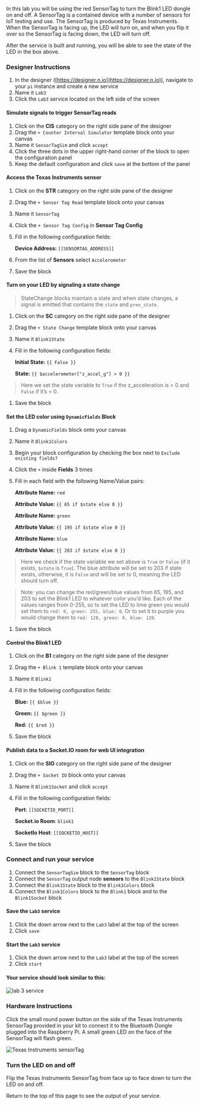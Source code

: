 In this lab you will be using the red SensorTag to turn the Blink1 LED dongle on and off. A SensorTag is a contained device with a number of sensors for IoT testing and use. The SensorTag is produced by Texas Instruments. When the SensorTag is facing up, the LED will turn on, and when you flip it over so the SensorTag is facing down, the LED will turn off.

After the service is built and running, you will be able to see the state of the LED in the box above.

### Designer Instructions
1. In the designer ([https://designer.n.io](https://designer.n.io)), navigate to your `pi` instance and create a new service
1. Name it `Lab3`
1. Click the `Lab3` service located on the left side of the screen

#### Simulate signals to trigger SensorTag reads
1. Click on the **CIS** category on the right side pane of the designer
2. Drag the `+ Counter Interval Simulator` template block onto your canvas
2. Name it `SensorTagSim` and click `accept`
2. Click the three dots in the upper right-hand corner of the block to open the configuration panel
2. Keep the default configuration and click `save` at the bottom of the panel

#### Access the Texas Instruments sensor
1. Click on the **STR** category on the right side pane of the designer
2. Drag the `+ Sensor Tag Read` template block onto your canvas
2. Name it `SensorTag`
2. Click the `+ Sensor Tag Config` in **Sensor Tag Config**
2. Fill in the following configuration fields:

    **Device Address:** `[[SENSORTAG_ADDRESS]]`

2. From the list of **Sensors** select `Accelerometer`
2. Save the block

#### Turn on your LED by signaling a state change
>StateChange blocks maintain a state and when state changes, a signal is emitted that contains the `state` and `prev_state`.

1. Click on the **SC** category on the right side pane of the designer
2. Drag the `+ State Change` template block onto your canvas
2. Name it `Blink1State`
2. Fill in the following configuration fields:

    **Initial State:** `{{ False }}`

    **State:** `{{ $accelerometer["z_accel_g"] > 0 }}`
  >Here we set the state variable to `True` if the z_acceleration is > 0 and `False` if it’s < 0.

1. Save the block

#### Set the LED color using `DynamicFields` Block
1. Drag a `DynamicFields` block onto your canvas
1. Name it `Blink1Colors`
1. Begin your block configuration by checking the box next to `Exclude existing fields?`
1. Click the `+` inside **Fields** 3 times
1. Fill in each field with the following Name/Value pairs:

    **Attribute Name:** `red`

    **Attribute Value:** `{{ 65 if $state else 0 }}`

    **Attribute Name:** `green`

    **Attribute Value:** `{{ 195 if $state else 0 }}`

    **Attribute Name:** `blue`

    **Attribute Value:** `{{ 203 if $state else 0 }}`

  >Here we check if the state variable we set above is `True` or `False` (if it exists, `$state` is `True`). The blue attribute will be set to 203 if state exists, otherwise, it is `False` and will be set to 0, meaning the LED should turn off.

  >Note: you can change the red/green/blue values from 65, 195, and 203 to set the Blink1 LED to whatever color you’d like. Each of the values ranges from 0-255, so to set the LED to lime green you would set them to `red: 0, green: 255, blue: 0`. Or to set it to purple you would change them to `red: 128, green: 0, blue: 128`.

1. Save the block

#### Control the Blink1 LED
1. Click on the **B1** category on the right side pane of the designer
2. Drag the `+ Blink 1` template block onto your canvas
2. Name it `Blink1`
2. Fill in the following configuration fields:

    **Blue:** `{{ $blue }}`

    **Green:** `{{ $green }}`

    **Red:** `{{ $red }}`

1. Save the block

#### Publish data to a Socket.IO room for web UI integration
1. Click on the **SIO** category on the right side pane of the designer
1. Drag the `+ Socket IO` block onto your canvas
1. Name it `Blink1Socket` and click `accept`
1. Fill in the following configuration fields:

    **Port**: `[[SOCKETIO_PORT]]`

    **Socket.io Room**: `blink1`

    **SocketIo Host**: `[[SOCKETIO_HOST]]`
1. Save the block

### Connect and run your service
1. Connect the `SensorTagSim` block to the `SensorTag` block
1. Connect the `SensorTag` output node **sensors** to the `Blink1State` block
1. Connect the `Blink1State` block to the `Blink1Colors` block
1. Connect the `Blink1Colors` block to the `Blink1` block and to the `Blink1Socket` block

#### Save the `Lab3` service
1. Click the down arrow next to the `Lab3` label at the top of the screen
1. Click `save`

#### Start the `Lab3` service
1. Click the down arrow next to the `Lab3` label at the top of the screen
1. Click `start`

#### Your service should look similar to this:

  ![lab 3 service](./img/instructions/sensorTag-service.png)

### Hardware Instructions
Click the small round power button on the side of the Texas Instruments SensorTag provided in your kit to connect it to the Bluetooth Dongle plugged into the Raspberry Pi. A small green LED on the face of the SensorTag will flash green.

  ![Texas Instruments sensorTag](./img/instructions/sensortag.png)

### Turn the LED on and off
Flip the Texas Instruments SensorTag from face up to face down to turn the LED on and off.

Return to the top of this page to see the output of your service.
